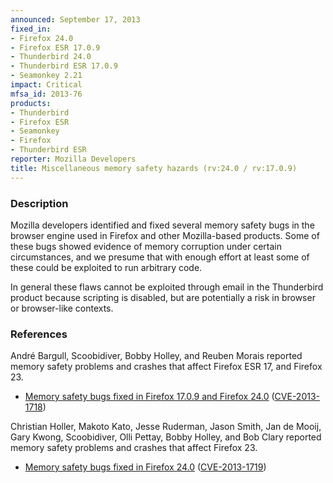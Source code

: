 ```yaml
---
announced: September 17, 2013
fixed_in:
- Firefox 24.0
- Firefox ESR 17.0.9
- Thunderbird 24.0
- Thunderbird ESR 17.0.9
- Seamonkey 2.21
impact: Critical
mfsa_id: 2013-76
products:
- Thunderbird
- Firefox ESR
- Seamonkey
- Firefox
- Thunderbird ESR
reporter: Mozilla Developers
title: Miscellaneous memory safety hazards (rv:24.0 / rv:17.0.9)
---
```


<h3>Description</h3>

<p>Mozilla developers identified and fixed several memory safety bugs in the
browser engine used in Firefox and other Mozilla-based products. Some of these
bugs showed evidence of memory corruption under certain circumstances, and we
presume that with enough effort at least some of these could be exploited to run
arbitrary code.</p>

<p class="note">In general these flaws cannot be exploited through email in the
Thunderbird product because scripting is disabled, but are potentially a risk in
browser or browser-like contexts.</p>

<h3>References</h3>

<p>André Bargull, Scoobidiver, Bobby Holley, and Reuben Morais reported memory safety problems and
crashes that affect Firefox ESR 17, and Firefox 23.</p>

<ul>
  <li><a href="https://bugzilla.mozilla.org/buglist.cgi?bug_id=901351,899022,897676,889193">
          Memory safety bugs fixed in Firefox 17.0.9 and Firefox 24.0</a> (<a href="http://cve.mitre.org/cgi-bin/cvename.cgi?name=CVE-2013-1718" class="ex-ref">CVE-2013-1718</a>)</li>
</ul>

<p>Christian Holler, Makoto Kato, Jesse Ruderman, Jason Smith, Jan de Mooij,
Gary Kwong, Scoobidiver, Olli Pettay, Bobby Holley, and Bob Clary reported memory
safety problems and crashes that affect Firefox 23.</p>

<ul>
  <li><a href="https://bugzilla.mozilla.org/buglist.cgi?bug_id=750932,871462,847606,&#10;863935,893519,895294,876878,898381,896126,898832,873073,854897,851982,883450,909494">
          Memory safety bugs fixed in Firefox 24.0</a> (<a href="http://cve.mitre.org/cgi-bin/cvename.cgi?name=CVE-2013-1719" class="ex-ref">CVE-2013-1719</a>)</li>
</ul>



